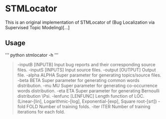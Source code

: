# STMLocator
This is an original implementation of STMLocator of (Bug Localization via Supervised Topic Modeling)[...]

## Usage
'''
python stmlocator -h
'''
>  -inputB [INPUTB]    Input bug reports and their corresponding source files.
>  -inputS [INPUTS]    Input source files.
>  -output [OUTPUT]    Output file.
>  -alpha ALPHA        Super parameter for generating topics/source files.
>  -beta BETA          Super parameter for generating common words
>                      distribution.
>  -mu MU              Super parameter for generating co-occurrence words
>                      distribution.
>  -eta ETA            Super parameter for generating Bernoulli distribution
>                      \Psi.
>  -lenfunc [LENFUNC]  Length function of LOC. (Linear-[lin],
>                      Logarithmic-[log], Exponential-[exp], Square root-[srt])
>  -fold FOLD          Number of training folds.
>  -iter ITER          Number of training iterations for each fold.

